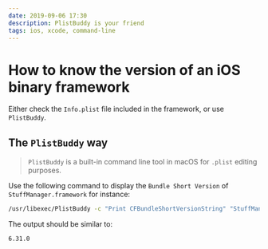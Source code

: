 ```yaml
---
date: 2019-09-06 17:30
description: PlistBuddy is your friend
tags: ios, xcode, command-line
---
```

# How to know the version of an iOS binary framework

Either check the `Info.plist` file included in the framework, or use `PlistBuddy`.

## The `PlistBuddy` way

> `PlistBuddy` is a built-in command line tool in macOS for `.plist` editing purposes.

Use the following command to display the `Bundle Short Version` of `StuffManager.framework` for instance:
```sh
/usr/libexec/PlistBuddy -c "Print CFBundleShortVersionString" "StuffManager.framework/Info.plist"
```
The output should be similar to:
```sh
6.31.0
```
